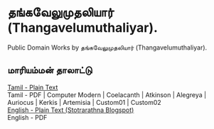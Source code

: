 # தங்கவேலுமுதலியார் (Thangavelumuthaliyar).

Public Domain Works by தங்கவேலுமுதலியார் (Thangavelumuthaliyar).

## மாரியம்மன் தாலாட்டு

[Tamil - Plain Text](mariamman/full-text-tamil.md)  
Tamil - PDF | Computer Modern | Coelacanth | Atkinson | Alegreya | Auriocus | Kerkis | Artemisia | Custom01 | Custom02  
[English - Plain Text (Stotrarathna Blogspot)](https://stotrarathna.blogspot.com/2009/07/mariamman-thalattu-tamil.html)  
English - PDF  
